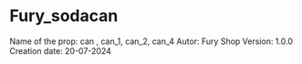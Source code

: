 # Fury_sodacan
Name of the prop: can , can_1, can_2, can_4 Autor: Fury Shop Version: 1.0.0 Creation date: 20-07-2024
